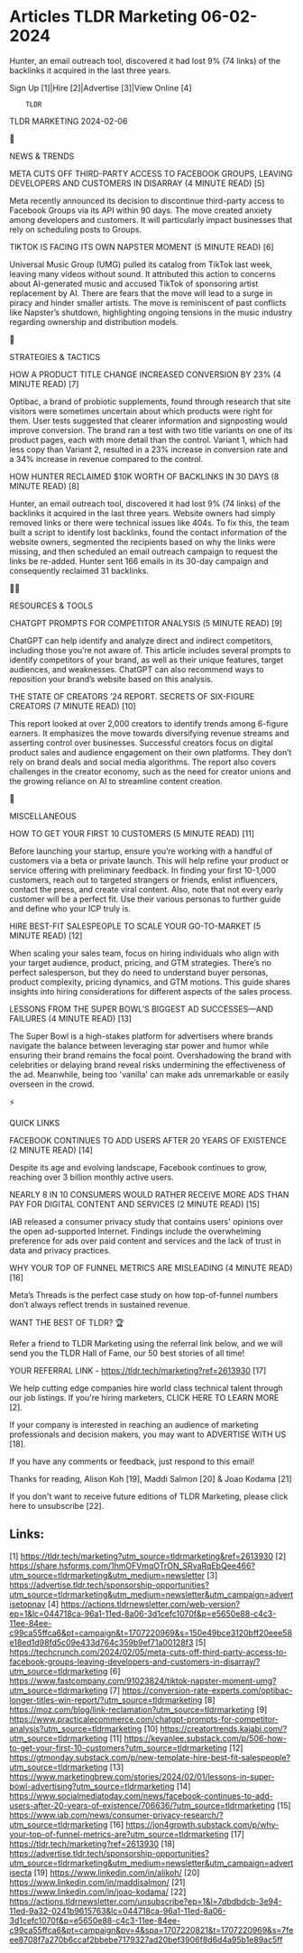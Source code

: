 # Articles TLDR Marketing 06-02-2024

Hunter, an email outreach tool, discovered it had lost 9% (74 links)
of the backlinks it acquired in the last three years.  

Sign Up [1]|Hire [2]|Advertise [3]|View Online [4] 

		TLDR 

TLDR MARKETING 2024-02-06

📱 

NEWS & TRENDS

 META CUTS OFF THIRD-PARTY ACCESS TO FACEBOOK GROUPS, LEAVING
DEVELOPERS AND CUSTOMERS IN DISARRAY (4 MINUTE READ) [5] 

 Meta recently announced its decision to discontinue third-party
access to Facebook Groups via its API within 90 days. The move created
anxiety among developers and customers. It will particularly impact
businesses that rely on scheduling posts to Groups. 

 TIKTOK IS FACING ITS OWN NAPSTER MOMENT (5 MINUTE READ) [6] 

 Universal Music Group (UMG) pulled its catalog from TikTok last week,
leaving many videos without sound. It attributed this action to
concerns about AI-generated music and accused TikTok of sponsoring
artist replacement by AI. There are fears that the move will lead to a
surge in piracy and hinder smaller artists. The move is reminiscent of
past conflicts like Napster’s shutdown, highlighting ongoing
tensions in the music industry regarding ownership and distribution
models. 

🚀 

STRATEGIES & TACTICS

 HOW A PRODUCT TITLE CHANGE INCREASED CONVERSION BY 23% (4 MINUTE
READ) [7] 

 Optibac, a brand of probiotic supplements, found through research
that site visitors were sometimes uncertain about which products were
right for them. User tests suggested that clearer information and
signposting would improve conversion. The brand ran a test with two
title variants on one of its product pages, each with more detail than
the control. Variant 1, which had less copy than Variant 2, resulted
in a 23% increase in conversion rate and a 34% increase in revenue
compared to the control. 

 HOW HUNTER RECLAIMED $10K WORTH OF BACKLINKS IN 30 DAYS (8 MINUTE
READ) [8] 

 Hunter, an email outreach tool, discovered it had lost 9% (74 links)
of the backlinks it acquired in the last three years. Website owners
had simply removed links or there were technical issues like 404s. To
fix this, the team built a script to identify lost backlinks, found
the contact information of the website owners, segmented the
recipients based on why the links were missing, and then scheduled an
email outreach campaign to request the links be re-added. Hunter sent
166 emails in its 30-day campaign and consequently reclaimed 31
backlinks. 

🧑‍💻 

RESOURCES & TOOLS

 CHATGPT PROMPTS FOR COMPETITOR ANALYSIS (5 MINUTE READ) [9] 

 ChatGPT can help identify and analyze direct and indirect
competitors, including those you’re not aware of. This article
includes several prompts to identify competitors of your brand, as
well as their unique features, target audiences, and weaknesses.
ChatGPT can also recommend ways to reposition your brand’s website
based on this analysis. 

 THE STATE OF CREATORS ’24 REPORT. SECRETS OF SIX-FIGURE CREATORS (7
MINUTE READ) [10] 

 This report looked at over 2,000 creators to identify trends among
6-figure earners. It emphasizes the move towards diversifying revenue
streams and asserting control over businesses. Successful creators
focus on digital product sales and audience engagement on their own
platforms. They don’t rely on brand deals and social media
algorithms. The report also covers challenges in the creator economy,
such as the need for creator unions and the growing reliance on AI to
streamline content creation. 

🎁 

MISCELLANEOUS

 HOW TO GET YOUR FIRST 10 CUSTOMERS (5 MINUTE READ) [11] 

 Before launching your startup, ensure you’re working with a handful
of customers via a beta or private launch. This will help refine your
product or service offering with preliminary feedback. In finding your
first 10-1,000 customers, reach out to targeted strangers or friends,
enlist influencers, contact the press, and create viral content. Also,
note that not every early customer will be a perfect fit. Use their
various personas to further guide and define who your ICP truly is. 

 HIRE BEST-FIT SALESPEOPLE TO SCALE YOUR GO-TO-MARKET (5 MINUTE READ)
[12] 

 When scaling your sales team, focus on hiring individuals who align
with your target audience, product, pricing, and GTM strategies.
There’s no perfect salesperson, but they do need to understand buyer
personas, product complexity, pricing dynamics, and GTM motions. This
guide shares insights into hiring considerations for different aspects
of the sales process. 

 LESSONS FROM THE SUPER BOWL’S BIGGEST AD SUCCESSES—AND FAILURES
(4 MINUTE READ) [13] 

 The Super Bowl is a high-stakes platform for advertisers where brands
navigate the balance between leveraging star power and humor while
ensuring their brand remains the focal point. Overshadowing the brand
with celebrities or delaying brand reveal risks undermining the
effectiveness of the ad. Meanwhile, being too 'vanilla' can make ads
unremarkable or easily overseen in the crowd. 

⚡ 

QUICK LINKS

 FACEBOOK CONTINUES TO ADD USERS AFTER 20 YEARS OF EXISTENCE (2 MINUTE
READ) [14] 

 Despite its age and evolving landscape, Facebook continues to grow,
reaching over 3 billion monthly active users. 

 NEARLY 8 IN 10 CONSUMERS WOULD RATHER RECEIVE MORE ADS THAN PAY FOR
DIGITAL CONTENT AND SERVICES (2 MINUTE READ) [15] 

 IAB released a consumer privacy study that contains users' opinions
over the open ad-supported Internet. Findings include the overwhelming
preference for ads over paid content and services and the lack of
trust in data and privacy practices. 

 WHY YOUR TOP OF FUNNEL METRICS ARE MISLEADING (4 MINUTE READ) [16] 

 Meta’s Threads is the perfect case study on how top-of-funnel
numbers don’t always reflect trends in sustained revenue. 

WANT THE BEST OF TLDR? 🏆

Refer a friend to TLDR Marketing using the referral link below, and we
will send you the TLDR Hall of Fame, our 50 best stories of all time!

YOUR REFERRAL LINK - https://tldr.tech/marketing?ref=2613930 [17]

 We help cutting edge companies hire world class technical talent
through our job listings. If you're hiring marketers, CLICK HERE TO
LEARN MORE [2]. 

If your company is interested in reaching an audience of marketing
professionals and decision makers, you may want to ADVERTISE WITH US
[18]. 

If you have any comments or feedback, just respond to this email! 

Thanks for reading, 
Alison Koh [19], Maddi Salmon [20] & Joao Kodama [21] 

If you don't want to receive future editions of TLDR Marketing,
please click here to unsubscribe [22]. 

 

Links:
------
[1] https://tldr.tech/marketing?utm_source=tldrmarketing&ref=2613930
[2] https://share.hsforms.com/1hmOFVmqOTrON_SRvaRqEbQee466?utm_source=tldrmarketing&utm_medium=newsletter
[3] https://advertise.tldr.tech/sponsorship-opportunities?utm_source=tldrmarketing&utm_medium=newsletter&utm_campaign=advertisetopnav
[4] https://actions.tldrnewsletter.com/web-version?ep=1&lc=044718ca-96a1-11ed-8a06-3d1cefc1070f&p=e5650e88-c4c3-11ee-84ee-c99ca55ffca6&pt=campaign&t=1707220969&s=150e49bce3120bff20eee58e18ed1d98fd5c09e433d764c359b9ef71a00128f3
[5] https://techcrunch.com/2024/02/05/meta-cuts-off-third-party-access-to-facebook-groups-leaving-developers-and-customers-in-disarray/?utm_source=tldrmarketing
[6] https://www.fastcompany.com/91023824/tiktok-napster-moment-umg?utm_source=tldrmarketing
[7] https://conversion-rate-experts.com/optibac-longer-titles-win-report/?utm_source=tldrmarketing
[8] https://moz.com/blog/link-reclamation?utm_source=tldrmarketing
[9] https://www.practicalecommerce.com/chatgpt-prompts-for-competitor-analysis?utm_source=tldrmarketing
[10] https://creatortrends.kajabi.com/?utm_source=tldrmarketing
[11] https://kevanlee.substack.com/p/506-how-to-get-your-first-10-customers?utm_source=tldrmarketing
[12] https://gtmonday.substack.com/p/new-template-hire-best-fit-salespeople?utm_source=tldrmarketing
[13] https://www.marketingbrew.com/stories/2024/02/01/lessons-in-super-bowl-advertising?utm_source=tldrmarketing
[14] https://www.socialmediatoday.com/news/facebook-continues-to-add-users-after-20-years-of-existence/706636/?utm_source=tldrmarketing
[15] https://www.iab.com/news/consumer-privacy-research/?utm_source=tldrmarketing
[16] https://jon4growth.substack.com/p/why-your-top-of-funnel-metrics-are?utm_source=tldrmarketing
[17] https://tldr.tech/marketing?ref=2613930
[18] https://advertise.tldr.tech/sponsorship-opportunities?utm_source=tldrmarketing&utm_medium=newsletter&utm_campaign=advertisecta
[19] https://www.linkedin.com/in/alikoh/
[20] https://www.linkedin.com/in/maddisalmon/
[21] https://www.linkedin.com/in/joao-kodama/
[22] https://actions.tldrnewsletter.com/unsubscribe?ep=1&l=7dbdbdcb-3e94-11ed-9a32-0241b9615763&lc=044718ca-96a1-11ed-8a06-3d1cefc1070f&p=e5650e88-c4c3-11ee-84ee-c99ca55ffca6&pt=campaign&pv=4&spa=1707220821&t=1707220969&s=7feee8708f7a270b6ccaf2bbebe7179327ad20bef3906f8d6d4a95b1e89ac5ff